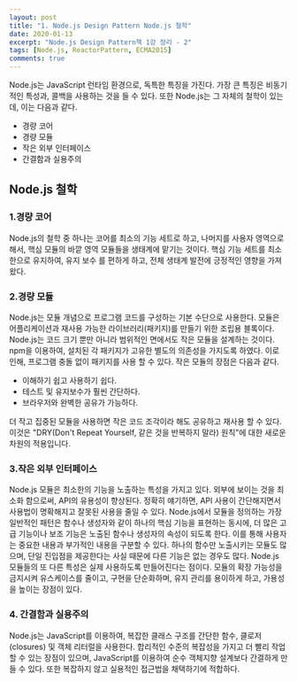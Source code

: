```yaml
---
layout: post
title: "1. Node.js Design Pattern Node.js 철학"
date: 2020-01-13
excerpt: "Node.js Design Pattern책 1강 정리 - 2"
tags: [Node.js, ReactorPattern, ECMA2015]
comments: true
---
```


Node.js는 JavaScript 런타임 환경으로, 독특한 특징을 가진다. 가장 큰 특징은 비동기적인 특성과, 콜백을 사용하는 것을 들 수 있다.
또한 Node.js는 그 자체의 철학이 있는데, 이는 다음과 같다.

-   경량 코어
-   경량 모듈
-   작은 외부 인터페이스
-   간결함과 실용주의

## Node.js 철학

### 1.경량 코어

Node.js의 철학 중 하나는 코어를 최소의 기능 세트로 하고, 나머지를 사용자 영역으로 해서, 핵심 모듈의 바깥 영역 모듈들을 생태계에 맡기는 것이다.
핵심 기능 세트를 최소한으로 유지하여, 유지 보수 를 편하게 하고, 전체 생태계 발전에 긍정적인 영향을 가져왔다.

### 2.경량 모듈

Node.js는 모듈 개념으로 프로그램 코드를 구성하는 기본 수단으로 사용한다. 모듈은 어플리케이션과 재사용 가능한 라이브러리(패키지)를 만들기 위한 조립용 블록이다.
Node.js는 코드 크기 뿐만 아니라 범위적인 면에서도 작은 모듈을 설계하는 것이다.
npm을 이용하여, 설치된 각 패키지가 고유한 별도의 의존성을 가지도록 하였다. 이로 인해, 프로그램 충돌 없이 패키지를 사용 할 수 있다.
작은 모듈의 장점은 다음과 같다.

-   이해하기 쉽고 사용하기 쉽다.
-   테스트 및 유지보수가 훨씬 간단하다.
-   브라우저와 완벽한 공유가 가능하다.

더 작고 집중된 모듈을 사용하면 작은 코드 조각이라 해도 공유하고 재사용 할 수 있다.
이것은 "DRY(Don't Repeat Yourself, 같은 것을 반복하지 말라) 원칙"에 대한 새로운 차원의 적용입니다.

### 3.작은 외부 인터페이스

Node.js 모듈은 최소한의 기능을 노출하는 특성을 가지고 있다. 외부에 보이는 것을 최소화 함으로써, API의 유용성이 향상된다.
정확히 얘기하면, API 사용이 간단해지면서 사용법이 명확해지고 잘못된 사용을 줄일 수 있다.
Node.js에서 모듈을 정의하는 가장 일반적인 패턴은 함수나 생성자와 같이 하나의 핵심 기능을 표현하는 동시에, 더 많은 고급 기능이나 보조 기능은 노출된 함수나 생성자의 속성이 되도록 한다.
이를 통해 사용자는 중요한 내용과 부가적인 내용을 구분할 수 있다.
하나의 함수만 노출시키는 모듈도 많으며, 단일 진입점을 제공한다는 사실 때문에 다른 기능은 없는 경우도 많다.
Node.js 모듈들의 또 다른 특성은 실제 사용하도록 만들어진다는 점이다.
모듈의 확장 가능성을 금지시켜 유스케이스를 줄이고, 구현을 단순화하며, 유지 관리를 용이하게 하고, 가용성을 높이는 장점이 있다.

### 4. 간결함과 실용주의

Node.js는 JavaScript를 이용하여, 복잡한 클래스 구조를 간단한 함수, 클로저(closures) 및 객체 리터럴을 사용한다.
합리적인 수준의 복잡성을 가지고 더 빨리 작업할 수 있는 장점이 있으며, JavaScript를 이용하여 순수 객체지향 설계보다 간결하게 만들 수 있다.
또한 복잡하지 않고 실용적인 접근법을 채택하기에 적합하다.
